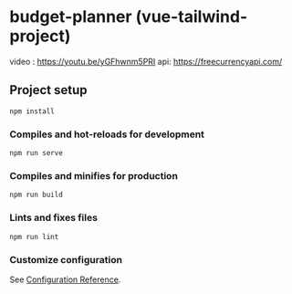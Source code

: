 # budget-planner (vue-tailwind-project)
video : https://youtu.be/yGFhwnm5PRI
api: https://freecurrencyapi.com/

## Project setup
```
npm install
```

### Compiles and hot-reloads for development
```
npm run serve
```

### Compiles and minifies for production
```
npm run build
```

### Lints and fixes files
```
npm run lint
```

### Customize configuration
See [Configuration Reference](https://cli.vuejs.org/config/).
